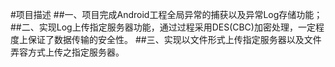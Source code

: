 #项目描述
##一、项目完成Android工程全局异常的捕获以及异常Log存储功能；
##二、实现Log上传指定服务器功能，通过过程采用DES(CBC)加密处理，一定程度上保证了数据传输的安全性。
##三、实现以文件形式上传指定服务器以及文件弄容方式上传之指定服务器。
